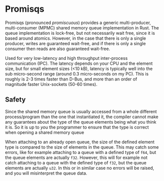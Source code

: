 # Promisqs 
Promisqs (pronounced _promiscuous_) provides a generic multi-producer, multi-consumer (MPMC) shared memory queue implementation in Rust.
The queue implementation is lock-free, but not necessarily wait free, since it is based around atomics.
However, in the case that there is only a single producer, writes are guaranteed wait-free,
and if there is only a single consumer then reads are also guaranteed wait-free.

Used for very low-latency and high throughput inter-process communication (IPC).
The latency depends on your CPU and the element size, but for small element sizes (<10 kB),
latency is typically well into the sub micro-second range (around 0.3 micro-seconds on my PC).
This is roughly is 2-3 times faster than D-Bus, and more than an order of magnitude faster Unix-sockets (50-60 times).

## Safety
Since the shared memory queue is usually accessed from a whole different process/program than the one that instantiated it,
the compiler cannot make any guarantees about the type of the queue elements being what you think it is. 
So it is up to *you* the programmer to ensure that the type is correct when opening a shared memory queue

When attaching to an already open queue, the size of the defined element type is compared to the size of elements in the queue.
This may catch some errors, like for example attaching to a queue with a defined type of `f64`, but the queue elements are actually `f32`.
However, this will for example not catch attaching to a queue with the defined type of `f32`, but the queue elements are actually `u32`.
In this or in similar case no errors will be raised, and you will misinterpret the queue data.
